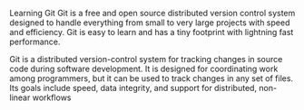 Learning Git
Git is a free and open source distributed version control system designed to handle everything from small to very large projects with speed and efficiency. Git is easy to learn and has a tiny footprint with lightning fast performance.

Git is a distributed version-control system for tracking changes in source code during software development. It is designed for coordinating work among programmers, but it can be used to track changes in any set of files. Its goals include speed, data integrity, and support for distributed, non-linear workflows
